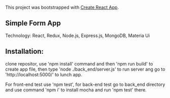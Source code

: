 This project was bootstrapped with [Create React App](https://github.com/facebook/create-react-app).

## Simple Form App

Technology: React, Redux, Node.js, Express.js, MongoDB, Materia Ui 

## Installation: 
clone repositor, use 'npm install' command and then 'npm run build' to create app file, then type 'node ./back_end/server.js' to run server ang go to 'http://localhost:5000/' to lunch app.

For front-end test use 'npm test', for back-end test go to back_end directory and use command 'npm i' to install mocha and run 'npm test' there.


